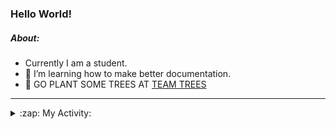 ### Hello World!

##### About:
- Currently I am a student.
- 🌱 I’m learning how to make better documentation.
- 🌱 GO PLANT SOME TREES AT [TEAM TREES](https://teamtrees.org/)

---
<details>
  <summary>:zap: My Activity:</summary>
  
<!--START_SECTION:waka-->
![Code Time](http://img.shields.io/badge/Code%20Time-1%2C115%20hrs%2047%20mins-blue)

**I'm a Night 🦉** 

```text
🌞 Morning                1482 commits        ██░░░░░░░░░░░░░░░░░░░░░░░   09.47 % 
🌆 Daytime                5395 commits        █████████░░░░░░░░░░░░░░░░   34.48 % 
🌃 Evening                4471 commits        ███████░░░░░░░░░░░░░░░░░░   28.57 % 
🌙 Night                  4299 commits        ███████░░░░░░░░░░░░░░░░░░   27.47 % 
```
📅 **I'm Most Productive on Wednesday** 

```text
Monday                   2316 commits        ████░░░░░░░░░░░░░░░░░░░░░   14.80 % 
Tuesday                  1948 commits        ███░░░░░░░░░░░░░░░░░░░░░░   12.45 % 
Wednesday                3732 commits        ██████░░░░░░░░░░░░░░░░░░░   23.85 % 
Thursday                 2023 commits        ███░░░░░░░░░░░░░░░░░░░░░░   12.93 % 
Friday                   1536 commits        ██░░░░░░░░░░░░░░░░░░░░░░░   09.82 % 
Saturday                 1406 commits        ██░░░░░░░░░░░░░░░░░░░░░░░   08.99 % 
Sunday                   2686 commits        ████░░░░░░░░░░░░░░░░░░░░░   17.17 % 
```


📊 **This Week I Spent My Time On** 

```text
🔥 Editors: 
VS Code                  4 hrs 24 mins       █████████████████████████   100.00 % 

🐱‍💻 Projects: 
praise                   3 hrs 58 mins       ███████████████████████░░   90.10 % 
recurring-call-reminder  24 mins             ██░░░░░░░░░░░░░░░░░░░░░░░   09.14 % 
CSF22                    2 mins              ░░░░░░░░░░░░░░░░░░░░░░░░░   00.76 % 
```


 Last Updated on 06/05/2023 12:08:07 UTC
<!--END_SECTION:waka-->
</details>
